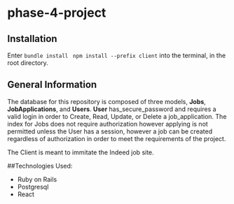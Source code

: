 # phase-4-project

## Installation
 Enter `bundle install` ` npm install --prefix client` into the terminal, in the root directory.

## General Information

The database for this repository is composed of three models, **Jobs**, **JobApplications**, and **Users**. **User** has_secure_password and requires a valid login in order to Create, Read, Update, or Delete a job_application. The index for Jobs does not require authorization however applying is not permitted unless the User has a session, however a job can be created regardless of authorization in order to meet the requirements of the project.

The Client is meant to immitate the Indeed job site.

##Technologies Used:

* Ruby on Rails
* Postgresql
* React